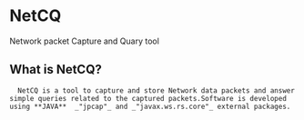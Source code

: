 NetCQ
=====

Network packet Capture and Quary tool

What is NetCQ?
--------------
        
      NetCQ is a tool to capture and store Network data packets and answer simple queries related to the captured packets.Software is developed using **JAVA**  _"jpcap"_ and _"javax.ws.rs.core"_ external packages.
